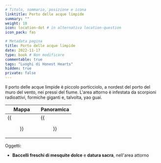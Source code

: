 ```yaml
---
# Titolo, sommario, posizione e icona
linktitle: Porto delle acque limpide
summary: ""
weight: 10
icon: location-dot # in alternativa location-question
icon_pack: fas

# Metadata pagina
title: Porto delle acque limpide
date: 2022-11-17
type: book # Non modificare
commentable: true
tags: "Luoghi di Honest Hearts"
hidden: true
private: false
---
```


<div class="fnv">

Il porto delle acque limpide è piccolo porticciolo, a nordest del porto del muro del vento, nei pressi del fiume. L'area attorno è infestata da scorpioni radioattivi, formiche giganti e, talvolta, yao guai.

| Mappa | Panoramica |
| ----- | ---------- |
|  {{<figure src="fnv/Clear_Water_Docks_loc.webp">}}     |    {{<figure src="fnv/Clear_Water_Docks.webp">}}        | 

Oggetti:
- **Baccelli freschi di mesquite dolce** e **datura sacra**, nell'area attorno

</div>


